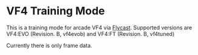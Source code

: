 # VF4 Training Mode
This is a training mode for arcade VF4 via [Flycast](https://github.com/flyinghead/flycast).
Supported versions are VF4:EVO (Revision. B, vf4evob) and VF4:FT (Revision. B, vf4tuned)

Currently there is only frame data.
